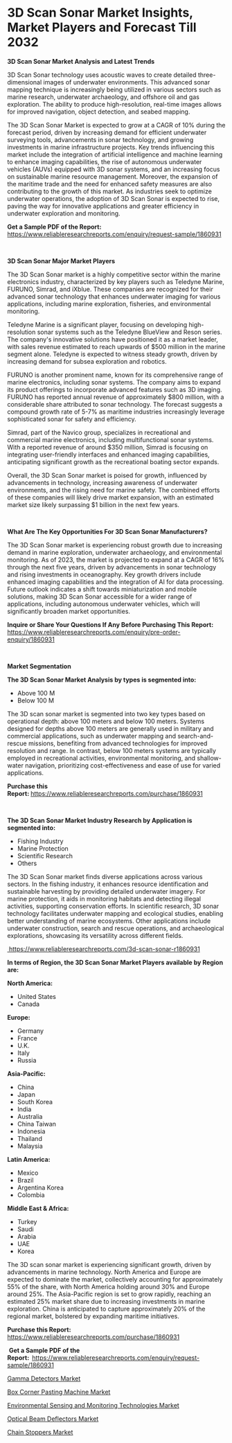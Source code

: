 <p><h1>3D Scan Sonar Market Insights, Market Players and Forecast Till 2032</h1></p><p><strong>3D Scan Sonar Market Analysis and Latest Trends</strong></p>
<p><p>3D Scan Sonar technology uses acoustic waves to create detailed three-dimensional images of underwater environments. This advanced sonar mapping technique is increasingly being utilized in various sectors such as marine research, underwater archaeology, and offshore oil and gas exploration. The ability to produce high-resolution, real-time images allows for improved navigation, object detection, and seabed mapping.</p><p>The 3D Scan Sonar Market is expected to grow at a CAGR of 10% during the forecast period, driven by increasing demand for efficient underwater surveying tools, advancements in sonar technology, and growing investments in marine infrastructure projects. Key trends influencing this market include the integration of artificial intelligence and machine learning to enhance imaging capabilities, the rise of autonomous underwater vehicles (AUVs) equipped with 3D sonar systems, and an increasing focus on sustainable marine resource management. Moreover, the expansion of the maritime trade and the need for enhanced safety measures are also contributing to the growth of this market. As industries seek to optimize underwater operations, the adoption of 3D Scan Sonar is expected to rise, paving the way for innovative applications and greater efficiency in underwater exploration and monitoring.</p></p>
<p><strong>Get a Sample PDF of the Report:&nbsp;</strong> <a href="https://www.reliableresearchreports.com/enquiry/request-sample/1860931?utm_campaign=28&utm_medium=2&utm_source=Github&utm_content=ia&utm_term=28022025&utm_id=3d-scan-sonar">https://www.reliableresearchreports.com/enquiry/request-sample/1860931</a></p>
<p>&nbsp;</p>
<p><strong>3D Scan Sonar Major Market Players</strong></p>
<p><p>The 3D Scan Sonar market is a highly competitive sector within the marine electronics industry, characterized by key players such as Teledyne Marine, FURUNO, Simrad, and iXblue. These companies are recognized for their advanced sonar technology that enhances underwater imaging for various applications, including marine exploration, fisheries, and environmental monitoring.</p><p>Teledyne Marine is a significant player, focusing on developing high-resolution sonar systems such as the Teledyne BlueView and Reson series. The company's innovative solutions have positioned it as a market leader, with sales revenue estimated to reach upwards of $500 million in the marine segment alone. Teledyne is expected to witness steady growth, driven by increasing demand for subsea exploration and robotics.</p><p>FURUNO is another prominent name, known for its comprehensive range of marine electronics, including sonar systems. The company aims to expand its product offerings to incorporate advanced features such as 3D imaging. FURUNO has reported annual revenue of approximately $800 million, with a considerable share attributed to sonar technology. The forecast suggests a compound growth rate of 5-7% as maritime industries increasingly leverage sophisticated sonar for safety and efficiency.</p><p>Simrad, part of the Navico group, specializes in recreational and commercial marine electronics, including multifunctional sonar systems. With a reported revenue of around $350 million, Simrad is focusing on integrating user-friendly interfaces and enhanced imaging capabilities, anticipating significant growth as the recreational boating sector expands.</p><p>Overall, the 3D Scan Sonar market is poised for growth, influenced by advancements in technology, increasing awareness of underwater environments, and the rising need for marine safety. The combined efforts of these companies will likely drive market expansion, with an estimated market size likely surpassing $1 billion in the next few years.</p></p>
<p>&nbsp;</p>
<p><strong>What Are The Key Opportunities For 3D Scan Sonar Manufacturers?</strong></p>
<p><p>The 3D Scan Sonar market is experiencing robust growth due to increasing demand in marine exploration, underwater archaeology, and environmental monitoring. As of 2023, the market is projected to expand at a CAGR of 16% through the next five years, driven by advancements in sonar technology and rising investments in oceanography. Key growth drivers include enhanced imaging capabilities and the integration of AI for data processing. Future outlook indicates a shift towards miniaturization and mobile solutions, making 3D Scan Sonar accessible for a wider range of applications, including autonomous underwater vehicles, which will significantly broaden market opportunities.</p></p>
<p><strong>Inquire or Share Your Questions If Any Before Purchasing This Report:</strong> <a href="https://www.reliableresearchreports.com/enquiry/pre-order-enquiry/1860931?utm_campaign=28&utm_medium=2&utm_source=Github&utm_content=ia&utm_term=28022025&utm_id=3d-scan-sonar">https://www.reliableresearchreports.com/enquiry/pre-order-enquiry/1860931</a></p>
<p>&nbsp;</p>
<p><strong>Market Segmentation</strong></p>
<p><strong>The 3D Scan Sonar Market Analysis by types is segmented into:</strong></p>
<p><ul><li>Above 100 M</li><li>Below 100 M</li></ul></p>
<p><p>The 3D scan sonar market is segmented into two key types based on operational depth: above 100 meters and below 100 meters. Systems designed for depths above 100 meters are generally used in military and commercial applications, such as underwater mapping and search-and-rescue missions, benefiting from advanced technologies for improved resolution and range. In contrast, below 100 meters systems are typically employed in recreational activities, environmental monitoring, and shallow-water navigation, prioritizing cost-effectiveness and ease of use for varied applications.</p></p>
<p><strong>Purchase this Report:&nbsp;</strong><a href="https://www.reliableresearchreports.com/purchase/1860931?utm_campaign=28&utm_medium=2&utm_source=Github&utm_content=ia&utm_term=28022025&utm_id=3d-scan-sonar">https://www.reliableresearchreports.com/purchase/1860931</a></p>
<p>&nbsp;</p>
<p><strong>The 3D Scan Sonar Market Industry Research by Application is segmented into:</strong></p>
<p><ul><li>Fishing Industry</li><li>Marine Protection</li><li>Scientific Research</li><li>Others</li></ul></p>
<p><p>The 3D Scan Sonar market finds diverse applications across various sectors. In the fishing industry, it enhances resource identification and sustainable harvesting by providing detailed underwater imagery. For marine protection, it aids in monitoring habitats and detecting illegal activities, supporting conservation efforts. In scientific research, 3D sonar technology facilitates underwater mapping and ecological studies, enabling better understanding of marine ecosystems. Other applications include underwater construction, search and rescue operations, and archaeological explorations, showcasing its versatility across different fields.</p></p>
<p><a href="https://www.reliableresearchreports.com/3d-scan-sonar-r1860931?utm_campaign=28&utm_medium=2&utm_source=Github&utm_content=ia&utm_term=28022025&utm_id=3d-scan-sonar">&nbsp;https://www.reliableresearchreports.com/3d-scan-sonar-r1860931</a></p>
<p><strong>In terms of Region, the 3D Scan Sonar Market Players available by Region are:</strong></p>
<p>
    <p> <strong> North America: </strong>
        <ul>
            <li>United States</li>
            <li>Canada</li>
        </ul>
        </p> 
    <p> <strong> Europe: </strong>
        <ul>
            <li>Germany</li>
            <li>France</li>
            <li>U.K.</li>
            <li>Italy</li>
            <li>Russia</li>
        </ul>
        </p> 
    <p> <strong> Asia-Pacific: </strong>
        <ul>
            <li>China</li>
            <li>Japan</li>
            <li>South Korea</li>
            <li>India</li>
            <li>Australia</li>
            <li>China Taiwan</li>
            <li>Indonesia</li>
            <li>Thailand</li>
            <li>Malaysia</li>
        </ul>
        </p> 
    <p> <strong> Latin America: </strong>
        <ul>
            <li>Mexico</li>
            <li>Brazil</li>
            <li>Argentina Korea</li>
            <li>Colombia</li>
        </ul>
        </p> 
    <p> <strong> Middle East & Africa: </strong>
        <ul>
            <li>Turkey</li>
            <li>Saudi</li>
            <li>Arabia</li>
            <li>UAE</li>
            <li>Korea</li>
        </ul>
    </p>
    </p>
<p><p>The 3D scan sonar market is experiencing significant growth, driven by advancements in marine technology. North America and Europe are expected to dominate the market, collectively accounting for approximately 55% of the share, with North America holding around 30% and Europe around 25%. The Asia-Pacific region is set to grow rapidly, reaching an estimated 25% market share due to increasing investments in marine exploration. China is anticipated to capture approximately 20% of the regional market, bolstered by expanding maritime initiatives.</p></p>
<p><strong>Purchase this Report: </strong><a href="https://www.reliableresearchreports.com/purchase/1860931?utm_campaign=28&utm_medium=2&utm_source=Github&utm_content=ia&utm_term=28022025&utm_id=3d-scan-sonar">https://www.reliableresearchreports.com/purchase/1860931</a></p>
<p>&nbsp;<strong>Get a Sample PDF of the Report:&nbsp;&nbsp;</strong><a href="https://www.reliableresearchreports.com/enquiry/request-sample/1860931?utm_campaign=28&utm_medium=2&utm_source=Github&utm_content=ia&utm_term=28022025&utm_id=3d-scan-sonar">https://www.reliableresearchreports.com/enquiry/request-sample/1860931</a></p>
<p><strong></strong></p>
<p><p><a href="https://github.com/ulyssacrayne00231/Market-Research-Report-List-1/blob/main/gamma-detectors-market.md?utm_campaign=28&utm_medium=2&utm_source=Github&utm_content=ia&utm_term=28022025&utm_id=3d-scan-sonar">Gamma Detectors Market</a></p><p><a href="https://github.com/manesros8/Market-Research-Report-List-1/blob/main/box-corner-pasting-machine-market.md?utm_campaign=28&utm_medium=2&utm_source=Github&utm_content=ia&utm_term=28022025&utm_id=3d-scan-sonar">Box Corner Pasting Machine Market</a></p><p><a href="https://github.com/SanjidaMahmud54/Market-Research-Report-List-1/blob/main/environmental-sensing-and-monitoring-technologies-market.md?utm_campaign=28&utm_medium=2&utm_source=Github&utm_content=ia&utm_term=28022025&utm_id=3d-scan-sonar">Environmental Sensing and Monitoring Technologies Market</a></p><p><a href="https://github.com/WashimHussain441/Market-Research-Report-List-1/blob/main/optical-beam-deflectors-market.md?utm_campaign=28&utm_medium=2&utm_source=Github&utm_content=ia&utm_term=28022025&utm_id=3d-scan-sonar">Optical Beam Deflectors Market</a></p><p><a href="https://github.com/danikabiele541/Market-Research-Report-List-1/blob/main/chain-stoppers-market.md?utm_campaign=28&utm_medium=2&utm_source=Github&utm_content=ia&utm_term=28022025&utm_id=3d-scan-sonar">Chain Stoppers Market</a></p></p>
